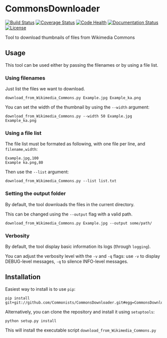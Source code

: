 CommonsDownloader
=================
[![Build Status](https://travis-ci.org/Commonists/CommonsDownloader.svg?branch=master)](https://travis-ci.org/Commonists/CommonsDownloader)
[![Coverage Status](https://coveralls.io/repos/Commonists/CommonsDownloader/badge.svg?branch=master)](https://coveralls.io/r/Commonists/CommonsDownloader?branch=master)
[![Code Health](https://landscape.io/github/Commonists/CommonsDownloader/master/landscape.svg?style=flat)](https://landscape.io/github/Commonists/CommonsDownloader/master)
[![Documentation Status](https://readthedocs.org/projects/commonsdownloader/badge/?version=latest)](https://readthedocs.org/projects/commonsdownloader/?badge=latest)
[![License](http://img.shields.io/badge/license-MIT-orange.svg?style=flat)](http://opensource.org/licenses/MIT)


Tool to download thumbnails of files from Wikimedia Commons 


Usage
-----

This tool can be used either by passing the filenames or by using a file list.

### Using filenames ###

Just list the files we want to download.

    download_from_Wikimedia_Commons.py Example.jpg Example_ka.png

You can set the width of the thumbnail by using the `--width` argument:

    download_from_Wikimedia_Commons.py --width 50 Example.jpg Example_ka.png

### Using a file list ###

The file list must be formated as following, with one file per line, and `filename,width`:

    Example.jpg,100
    Example ka.png,80

Then use the `--list` argument:

    download_from_Wikimedia_Commons.py --list list.txt

### Setting the output folder ###

By default, the tool downloads the files in the current directory.

This can be changed using the `--output` flag with a valid path.

    download_from_Wikimedia_Commons.py Example.jpg --output some/path/


### Verbosity ###

By default, the tool display basic information its logs (through `logging`).

You can adjust the verbosity level with the `-v` and `-q` flags:
use `-v` to display DEBUG-level messages, `-q` to silence INFO-level messages.

Installation
------------

Easiest way to install is to use `pip`:

    pip install git+git://github.com/Commonists/CommonsDownloader.git#egg=CommonsDownloader

Alternatively, you can clone the repository and install it using `setuptools`:

    python setup.py install

This will install the executable script `download_from_Wikimedia_Commons.py`
